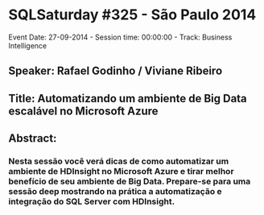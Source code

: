 # SQLSaturday #325 - São Paulo 2014
Event Date: 27-09-2014 - Session time: 00:00:00 - Track: Business Intelligence
## Speaker: Rafael Godinho / Viviane Ribeiro
## Title: Automatizando um ambiente de Big Data escalável no Microsoft Azure
## Abstract:
### Nesta sessão você verá dicas de como automatizar um ambiente de HDInsight no Microsoft Azure e tirar melhor benefício de seu ambiente de Big Data. Prepare-se para uma sessão deep mostrando na prática a automatização e integração do SQL Server com HDInsight.
